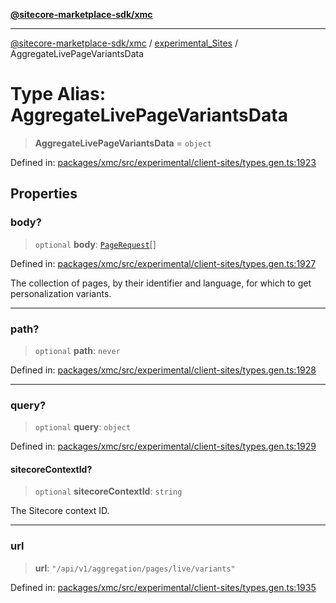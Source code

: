 [**@sitecore-marketplace-sdk/xmc**](../../../../README.md)

***

[@sitecore-marketplace-sdk/xmc](../../../../README.md) / [experimental\_Sites](../README.md) / AggregateLivePageVariantsData

# Type Alias: AggregateLivePageVariantsData

> **AggregateLivePageVariantsData** = `object`

Defined in: [packages/xmc/src/experimental/client-sites/types.gen.ts:1923](https://github.com/Sitecore/marketplace-sdk/blob/main/packages/xmc/src/experimental/client-sites/types.gen.ts#L1923)

## Properties

### body?

> `optional` **body**: [`PageRequest`](PageRequest.md)[]

Defined in: [packages/xmc/src/experimental/client-sites/types.gen.ts:1927](https://github.com/Sitecore/marketplace-sdk/blob/main/packages/xmc/src/experimental/client-sites/types.gen.ts#L1927)

The collection of pages, by their identifier and language, for which to get personalization variants.

***

### path?

> `optional` **path**: `never`

Defined in: [packages/xmc/src/experimental/client-sites/types.gen.ts:1928](https://github.com/Sitecore/marketplace-sdk/blob/main/packages/xmc/src/experimental/client-sites/types.gen.ts#L1928)

***

### query?

> `optional` **query**: `object`

Defined in: [packages/xmc/src/experimental/client-sites/types.gen.ts:1929](https://github.com/Sitecore/marketplace-sdk/blob/main/packages/xmc/src/experimental/client-sites/types.gen.ts#L1929)

#### sitecoreContextId?

> `optional` **sitecoreContextId**: `string`

The Sitecore context ID.

***

### url

> **url**: `"/api/v1/aggregation/pages/live/variants"`

Defined in: [packages/xmc/src/experimental/client-sites/types.gen.ts:1935](https://github.com/Sitecore/marketplace-sdk/blob/main/packages/xmc/src/experimental/client-sites/types.gen.ts#L1935)
